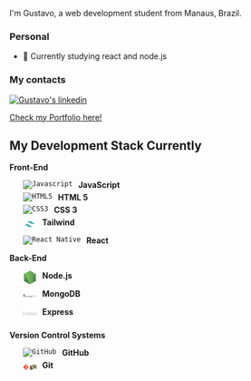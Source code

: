 <p>
  I'm Gustavo, a web development student from Manaus, Brazil.
</p>

### Personal

- 🌱 Currently studying react and node.js

### My contacts

<a target="_blank" href="https://www.linkedin.com/in/gustavo-carvalho-752b93255/">
  <img alt="Gustavo's linkedin" src="https://img.icons8.com/fluent/48/000000/linkedin.png"/>
</a>

<a href="https://gcsantos-portfolio.netlify.app/" target="_blank">Check my Portfolio here!</a>

## My Development Stack Currently

**Front-End**

<ul>
<li style="list-style: none; display: flex; width: 40%; justify-content: flex-start; margin-top: 5px;"><code><img alt="Javascript" src="https://img.icons8.com/color/48/000000/javascript.png" title="JavaScript" width="24px" height="24px"></code> <b style="text-align: center; margin-left: 10px;">JavaScript</b></li>

<li style="list-style: none; display: flex; width: 40%; justify-content: flex-start; margin-top: 5px;"><code><img alt="HTML5" src="https://img.icons8.com/color/48/000000/html-5.png" width="24px" height="24px"/></code><b style="text-align: center; margin-left: 10px;">HTML 5</b></li>

<li style="list-style: none; display: flex; width: 40%; justify-content: flex-start; margin-top: 5px;"><code><img alt="CSS3" src="https://img.icons8.com/color/48/000000/css3.png" width="24px" height="24px"/></code><b style="text-align: center; margin-left: 10px;">CSS 3</b></li>

<li style="list-style: none; display: flex; width: 40%; justify-content: flex-start; margin-top: 5px;"><code><img width="24px" height="24px" alt="Tailwind" src="https://raw.githubusercontent.com/github/explore/80688e429a7d4ef2fca1e82350fe8e3517d3494d/topics/tailwind/tailwind.png"/></code></code><b style="text-align: center; margin-left: 10px;">Tailwind</b></li>

<li style="list-style: none; display: flex; width: 40%; justify-content: flex-start; margin-top: 5px;"><code><img width="24px" height="24px" alt="React Native" src="https://img.icons8.com/color/48/000000/react-native.png"/></code><b style="text-align: center; margin-left: 10px;">React</b></li>
</ul>

**Back-End**

<ul>
<li style="list-style: none; display: flex; width: 40%; justify-content: flex-start; margin-top: 5px;"><code><img width="24px" height="24px" src="https://raw.githubusercontent.com/github/explore/80688e429a7d4ef2fca1e82350fe8e3517d3494d/topics/nodejs/nodejs.png" alt="Nodejs"/></code></code><b style="text-align: center; margin-left: 10px;">Node.js</b></li>

<!--<li style="list-style: none; display: flex; width: 40%; justify-content: flex-start; margin-top: 5px;"><code><img width="24px" height="24px" src="https://raw.githubusercontent.com/github/explore/80688e429a7d4ef2fca1e82350fe8e3517d3494d/topics/postgresql/postgresql.png" alt="PostegreSQL"/></code></code><b style="text-align: center; margin-left: 10px;">PostgreSQL</b></li>-->

<li style="list-style: none; display: flex; width: 40%; justify-content: flex-start; margin-top: 5px;"><code><img width="24px" height="24px" src="https://raw.githubusercontent.com/github/explore/80688e429a7d4ef2fca1e82350fe8e3517d3494d/topics/mongodb/mongodb.png" alt="MongoDB"/></code></code><b style="text-align: center; margin-left: 10px;">MongoDB</b></li>

<li style="list-style: none; display: flex; width: 40%; justify-content: flex-start; margin-top: 5px;"><code><img width="24px" height="24px" src="https://raw.githubusercontent.com/github/explore/80688e429a7d4ef2fca1e82350fe8e3517d3494d/topics/express/express.png" alt="Express"/></code></code><b style="text-align: center; margin-left: 10px;">Express</b></li>
</ul>

**Version Control Systems**

<ul>
<li style="list-style: none; display: flex; width: 40%; justify-content: flex-start; margin-top: 5px;"><code><img width="24px" height="24px" src="https://cdn3.iconfinder.com/data/icons/inficons/512/github.png" alt="GitHub"/></code></code><b style="text-align: center; margin-left: 10px;">GitHub</b></li>

<li style="list-style: none; display: flex; width: 40%; justify-content: flex-start; margin-top: 5px;"><code><img width="24px" height="24px" src="https://raw.githubusercontent.com/github/explore/80688e429a7d4ef2fca1e82350fe8e3517d3494d/topics/git/git.png" alt="Git"/></code></code><b style="text-align: center; margin-left: 10px;">Git</b></li>
</ul>
